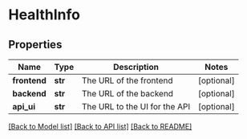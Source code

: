 # HealthInfo

## Properties
Name | Type | Description | Notes
------------ | ------------- | ------------- | -------------
**frontend** | **str** | The URL of the frontend | [optional] 
**backend** | **str** | The URL of the backend | [optional] 
**api_ui** | **str** | The URL to the UI for the API | [optional] 

[[Back to Model list]](../README.md#documentation-for-models) [[Back to API list]](../README.md#documentation-for-api-endpoints) [[Back to README]](../README.md)


